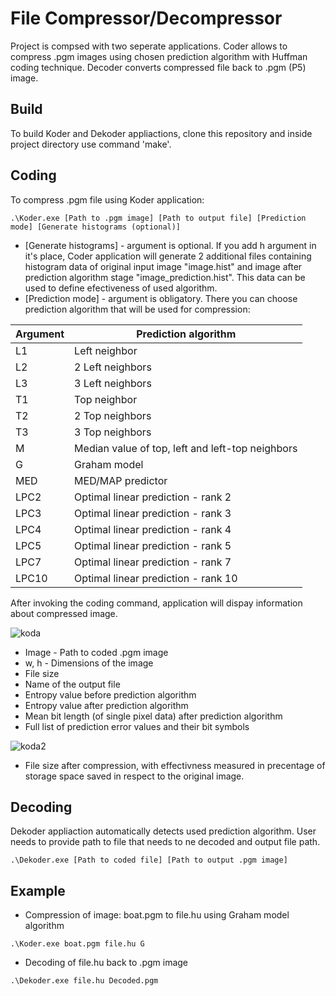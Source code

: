# File Compressor/Decompressor

Project is compsed with two seperate applications. Coder allows to compress .pgm images using chosen prediction algorithm with Huffman coding technique. Decoder converts compressed file back to .pgm (P5) image. 

## Build

To build Koder and Dekoder appliactions, clone this repository and inside project directory use command 'make'.

## Coding

To compress .pgm file using Koder application:

```
.\Koder.exe [Path to .pgm image] [Path to output file] [Prediction mode] [Generate histograms (optional)]
```
* [Generate histograms] - argument is optional. If you add h argument in it's place, Coder application will generate 2 additional files containing histogram data of original input image "image.hist" and image after prediction algorithm stage "image_prediction.hist". This data can be used to define efectiveness of used algorithm.  
* [Prediction mode] - argument is obligatory. There you can choose prediction algorithm that will be used for compression:

| Argument | Prediction algorithm |
| ------ | ------ |
| L1 | Left neighbor |
| L2 | 2 Left neighbors |
| L3 | 3 Left neighbors |
| T1 | Top neighbor |
| T2 | 2 Top neighbors |
| T3 | 3 Top neighbors |
| M | Median value of top, left and left-top neighbors |
| G | Graham model |
| MED | MED/MAP predictor |
| LPC2 | Optimal linear prediction - rank 2 |
| LPC3 | Optimal linear prediction - rank 3 |
| LPC4 | Optimal linear prediction - rank 4 |
| LPC5 | Optimal linear prediction - rank 5 |
| LPC7 | Optimal linear prediction - rank 7 |
| LPC10 | Optimal linear prediction - rank 10 |

After invoking the coding command, application will dispay information about compressed image.

![koda](https://github.com/schedoska/file-compression/assets/169594194/c7c130f1-f6df-4276-a023-475ff2801f20)

* Image - Path to coded .pgm image
* w, h - Dimensions of the image
* File size
* Name of the output file
* Entropy value before prediction algorithm
* Entropy value after prediction algorithm
* Mean bit length (of single pixel data) after prediction algorithm
* Full list of prediction error values and their bit symbols

![koda2](https://github.com/schedoska/file-compression/assets/169594194/c9f03388-44c8-41c1-9e3b-61d592a6600f)
  
* File size after compression, with effectivness measured in precentage of storage space saved in respect to the original image.

## Decoding 

Dekoder appliaction automatically detects used prediction algorithm. User needs to provide path to file that needs to ne decoded and output file path.

```
.\Dekoder.exe [Path to coded file] [Path to output .pgm image]
```

## Example

* Compression of image: boat.pgm to file.hu using Graham model algorithm 
```
.\Koder.exe boat.pgm file.hu G
```
* Decoding of file.hu back to .pgm image
```
.\Dekoder.exe file.hu Decoded.pgm
```
